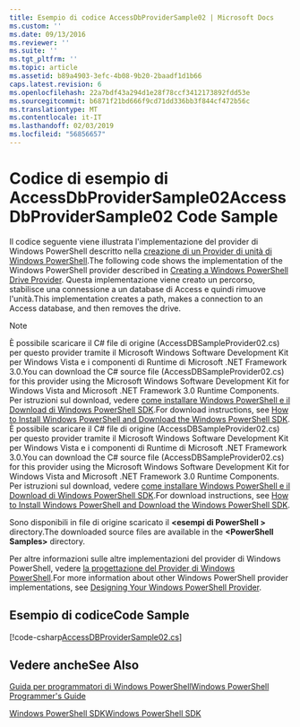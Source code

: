 ```yaml
---
title: Esempio di codice AccessDbProviderSample02 | Microsoft Docs
ms.custom: ''
ms.date: 09/13/2016
ms.reviewer: ''
ms.suite: ''
ms.tgt_pltfrm: ''
ms.topic: article
ms.assetid: b89a4903-3efc-4b08-9b20-2baadf1d1b66
caps.latest.revision: 6
ms.openlocfilehash: 22a7bdf43a294d1e28f78ccf3412173892fdd53e
ms.sourcegitcommit: b6871f21bd666f9cd71dd336bb3f844cf472b56c
ms.translationtype: MT
ms.contentlocale: it-IT
ms.lasthandoff: 02/03/2019
ms.locfileid: "56856657"
---
```

# <a name="accessdbprovidersample02-code-sample"></a><span data-ttu-id="80e0b-102">Codice di esempio di AccessDbProviderSample02</span><span class="sxs-lookup"><span data-stu-id="80e0b-102">AccessDbProviderSample02 Code Sample</span></span>

<span data-ttu-id="80e0b-103">Il codice seguente viene illustrata l'implementazione del provider di Windows PowerShell descritto nella [creazione di un Provider di unità di Windows PowerShell](./creating-a-windows-powershell-drive-provider.md).</span><span class="sxs-lookup"><span data-stu-id="80e0b-103">The following code shows the implementation of the Windows PowerShell provider described in [Creating a Windows PowerShell Drive Provider](./creating-a-windows-powershell-drive-provider.md).</span></span> <span data-ttu-id="80e0b-104">Questa implementazione viene creato un percorso, stabilisce una connessione a un database di Access e quindi rimuove l'unità.</span><span class="sxs-lookup"><span data-stu-id="80e0b-104">This implementation creates a path, makes a connection to an Access database, and then removes the drive.</span></span>

> [!NOTE]
> <span data-ttu-id="80e0b-105">È possibile scaricare il C# file di origine (AccessDBSampleProvider02.cs) per questo provider tramite il Microsoft Windows Software Development Kit per Windows Vista e i componenti di Runtime di Microsoft .NET Framework 3.0.</span><span class="sxs-lookup"><span data-stu-id="80e0b-105">You can download the C# source file (AccessDBSampleProvider02.cs) for this provider using the Microsoft Windows Software Development Kit for Windows Vista and Microsoft .NET Framework 3.0 Runtime Components.</span></span> <span data-ttu-id="80e0b-106">Per istruzioni sul download, vedere [come installare Windows PowerShell e il Download di Windows PowerShell SDK](/powershell/developer/installing-the-windows-powershell-sdk).</span><span class="sxs-lookup"><span data-stu-id="80e0b-106">For download instructions, see [How to Install Windows PowerShell and Download the Windows PowerShell SDK](/powershell/developer/installing-the-windows-powershell-sdk).</span></span>
> <span data-ttu-id="80e0b-107">È possibile scaricare il C# file di origine (AccessDBSampleProvider02.cs) per questo provider tramite il Microsoft Windows Software Development Kit per Windows Vista e i componenti di Runtime di Microsoft .NET Framework 3.0.</span><span class="sxs-lookup"><span data-stu-id="80e0b-107">You can download the C# source file (AccessDBSampleProvider02.cs) for this provider using the Microsoft Windows Software Development Kit for Windows Vista and Microsoft .NET Framework 3.0 Runtime Components.</span></span> <span data-ttu-id="80e0b-108">Per istruzioni sul download, vedere [come installare Windows PowerShell e il Download di Windows PowerShell SDK](/powershell/developer/installing-the-windows-powershell-sdk).</span><span class="sxs-lookup"><span data-stu-id="80e0b-108">For download instructions, see [How to Install Windows PowerShell and Download the Windows PowerShell SDK](/powershell/developer/installing-the-windows-powershell-sdk).</span></span>
>
> <span data-ttu-id="80e0b-109">Sono disponibili in file di origine scaricato il  **\<esempi di PowerShell >** directory.</span><span class="sxs-lookup"><span data-stu-id="80e0b-109">The downloaded source files are available in the **\<PowerShell Samples>** directory.</span></span>
>
> <span data-ttu-id="80e0b-110">Per altre informazioni sulle altre implementazioni del provider di Windows PowerShell, vedere [la progettazione del Provider di Windows PowerShell](./designing-your-windows-powershell-provider.md).</span><span class="sxs-lookup"><span data-stu-id="80e0b-110">For more information about other Windows PowerShell provider implementations, see [Designing Your Windows PowerShell Provider](./designing-your-windows-powershell-provider.md).</span></span>

## <a name="code-sample"></a><span data-ttu-id="80e0b-111">Esempio di codice</span><span class="sxs-lookup"><span data-stu-id="80e0b-111">Code Sample</span></span>

[!code-csharp[AccessDBProviderSample02.cs](../../powershell-sdk-samples/SDK-2.0/csharp/AccessDBProviderSample02/AccessDBProviderSample02.cs#L11-L154 "AccessDBProviderSample02.cs")]


## <a name="see-also"></a><span data-ttu-id="80e0b-112">Vedere anche</span><span class="sxs-lookup"><span data-stu-id="80e0b-112">See Also</span></span>

[<span data-ttu-id="80e0b-113">Guida per programmatori di Windows PowerShell</span><span class="sxs-lookup"><span data-stu-id="80e0b-113">Windows PowerShell Programmer's Guide</span></span>](./windows-powershell-programmer-s-guide.md)

[<span data-ttu-id="80e0b-114">Windows PowerShell SDK</span><span class="sxs-lookup"><span data-stu-id="80e0b-114">Windows PowerShell SDK</span></span>](../windows-powershell-reference.md)